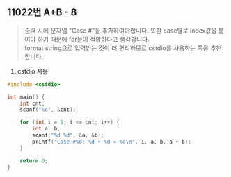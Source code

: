 11022번 A+B - 8
--------------

> 출력 시에 문자열 "Case #"을 추가하여야합니다. 또한 case별로 index값을 붙여야 하기 때문에 for문이 적합하다고 생각합니다.  
> format string으로 입력받는 것이 더 편리하므로 cstdio를 사용하는 쪽을 추천합니다.

1. cstdio 사용

~~~ cpp
#include <cstdio>

int main() {
    int cnt;
    scanf("%d", &cnt);

    for (int i = 1; i <= cnt; i++) {
        int a, b;
        scanf("%d %d", &a, &b);
        printf("Case #%d: %d + %d = %d\n", i, a, b, a + b);
    }

    return 0;
}
~~~